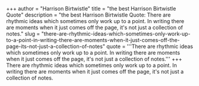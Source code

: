 +++
author = "Harrison Birtwistle"
title = "the best Harrison Birtwistle Quote"
description = "the best Harrison Birtwistle Quote: There are rhythmic ideas which sometimes only work up to a point. In writing there are moments when it just comes off the page, it's not just a collection of notes."
slug = "there-are-rhythmic-ideas-which-sometimes-only-work-up-to-a-point-in-writing-there-are-moments-when-it-just-comes-off-the-page-its-not-just-a-collection-of-notes"
quote = '''There are rhythmic ideas which sometimes only work up to a point. In writing there are moments when it just comes off the page, it's not just a collection of notes.'''
+++
There are rhythmic ideas which sometimes only work up to a point. In writing there are moments when it just comes off the page, it's not just a collection of notes.
